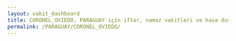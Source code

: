 ```yaml
---
layout: vakit_dashboard
title: CORONEL_OVIEDO, PARAGUAY için iftar, namaz vakitleri ve hava durumu - ilçe/eyalet seç
permalink: /PARAGUAY/CORONEL_OVIEDO/
---
```


<script type="text/javascript">
  var GLOBAL_COUNTRY = 'PARAGUAY';
  var GLOBAL_CITY = 'CORONEL_OVIEDO';
  var GLOBAL_STATE = '';
  var lat = 72;
  var lon = 21;
</script>
